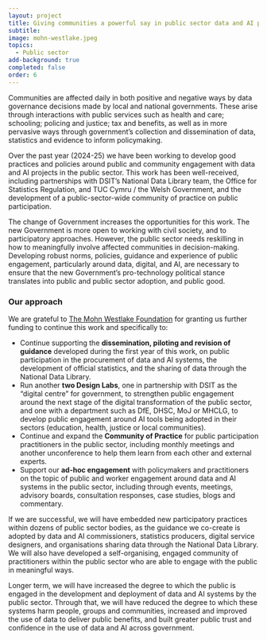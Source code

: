 ```yaml
---
layout: project
title: Giving communities a powerful say in public sector data and AI projects
subtitle: 
image: mohn-westlake.jpeg
topics:
  - Public sector
add-background: true
completed: false
order: 6
---
```

Communities are affected daily in both positive and negative ways by data governance decisions made by local and national governments. These arise through interactions with public services such as health and care; schooling; policing and justice; tax and benefits, as well as in more pervasive ways through government’s collection and dissemination of data, statistics and evidence to inform policymaking.

<!--more-->

Over the past year (2024-25) we have been working to develop good practices and policies around public and community engagement with data and AI projects in the public sector. This work has been well-received, including partnerships with DSIT’s National Data Library team, the Office for Statistics Regulation, and TUC Cymru / the Welsh Government, and the development of a public-sector-wide community of practice on public participation.

The change of Government increases the opportunities for this work. The new Government is more open to working with civil society, and to participatory approaches. However, the public sector needs reskilling in how to meaningfully involve affected communities in decision-making. Developing robust norms, policies, guidance and experience of public engagement, particularly around data, digital, and AI, are necessary to ensure that the new Government’s pro-technology political stance translates into public and public sector adoption, and public good.

### Our approach

We are grateful to [The Mohn Westlake Foundation](https://www.themohnwestlakefoundation.co.uk/) for granting us further funding to continue this work and specifically to:
* Continue supporting the **dissemination, piloting and revision of guidance** developed during the first year of this work, on public participation in the procurement of data and AI systems, the development of official statistics, and the sharing of data through the National Data Library.
* Run another **two Design Labs**, one in partnership with DSIT as the “digital centre” for government, to strengthen public engagement around the next stage of the digital transformation of the public sector, and one with a department such as DfE, DHSC, MoJ or MHCLG, to develop public engagement around AI tools being adopted in their sectors (education, health, justice or local communities).
* Continue and expand the **Community of Practice** for public participation practitioners in the public sector, including monthly meetings and another unconference to help them learn from each other and external experts.
* Support our **ad-hoc engagement** with policymakers and practitioners on the topic of public and worker engagement around data and AI systems in the public sector, including through events, meetings, advisory boards, consultation responses, case studies, blogs and commentary.

If we are successful, we will have embedded new participatory practices within dozens of public sector bodies, as the guidance we co-create is adopted by data and AI commissioners, statistics producers, digital service designers, and organisations sharing data through the National Data Library. We will also have developed a self-organising, engaged community of practitioners within the public sector who are able to engage with the public in meaningful ways.

Longer term, we will have increased the degree to which the public is engaged in the development and deployment of data and AI systems by the public sector. Through that, we will have reduced the degree to which these systems harm people, groups and communities, increased and improved the use of data to deliver public benefits, and built greater public trust and confidence in the use of data and AI across government.